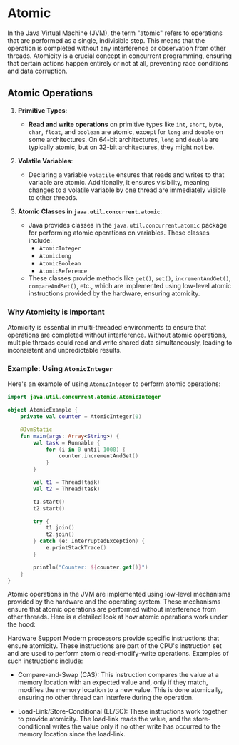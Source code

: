 # Atomic

In the Java Virtual Machine (JVM), the term "atomic" refers to operations that are performed as a single, indivisible 
step. This means that the operation is completed without any interference or observation from other threads. 
Atomicity is a crucial concept in concurrent programming, ensuring that certain actions happen entirely or not at all, 
preventing race conditions and data corruption.

## Atomic Operations

1. **Primitive Types**:
   - **Read and write operations** on primitive types like `int`, `short`, `byte`, `char`, `float`, and `boolean` are
      atomic, except for `long` and `double` on some architectures. On 64-bit architectures, `long` and `double` are 
      typically atomic, but on 32-bit architectures, they might not be.

2. **Volatile Variables**:
   - Declaring a variable `volatile` ensures that reads and writes to that variable are atomic. Additionally, it ensures
      visibility, meaning changes to a volatile variable by one thread are immediately visible to other threads.

3. **Atomic Classes in `java.util.concurrent.atomic`**:
   - Java provides classes in the `java.util.concurrent.atomic` package for performing atomic operations on variables. 
      These classes include:
     - `AtomicInteger`
     - `AtomicLong`
     - `AtomicBoolean`
     - `AtomicReference`
   - These classes provide methods like `get()`, `set()`, `incrementAndGet()`, `compareAndSet()`, etc., which are 
      implemented using low-level atomic instructions provided by the hardware, ensuring atomicity.

### Why Atomicity is Important

Atomicity is essential in multi-threaded environments to ensure that operations are completed without interference.
Without atomic operations, multiple threads could read and write shared data simultaneously, leading to inconsistent and
unpredictable results.

### Example: Using `AtomicInteger`

Here's an example of using `AtomicInteger` to perform atomic operations:

```kotlin
import java.util.concurrent.atomic.AtomicInteger

object AtomicExample {
    private val counter = AtomicInteger(0)

    @JvmStatic
    fun main(args: Array<String>) {
        val task = Runnable {
            for (i in 0 until 1000) {
                counter.incrementAndGet()
            }
        }

        val t1 = Thread(task)
        val t2 = Thread(task)

        t1.start()
        t2.start()

        try {
            t1.join()
            t2.join()
        } catch (e: InterruptedException) {
            e.printStackTrace()
        }

        println("Counter: ${counter.get()}")
    }
}
```

Atomic operations in the JVM are implemented using low-level mechanisms provided by the hardware and the operating 
system. These mechanisms ensure that atomic operations are performed without interference from other threads. Here is a 
detailed look at how atomic operations work under the hood:

Hardware Support
Modern processors provide specific instructions that ensure atomicity. These instructions are part of the CPU's 
instruction set and are used to perform atomic read-modify-write operations. Examples of such instructions include:

* Compare-and-Swap (CAS): This instruction compares the value at a memory location with an expected value and, only if 
they match, modifies the memory location to a new value. This is done atomically, ensuring no other thread can interfere 
during the operation.

* Load-Link/Store-Conditional (LL/SC): These instructions work together to provide atomicity. The load-link reads the
value, and the store-conditional writes the value only if no other write has occurred to the memory location since the
load-link.
